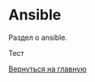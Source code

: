 # Ansible

Раздел о ansible.

<i class="fab fa-linux" style="font-size:32px; color:#FCC624;"></i> Тест

[Вернуться на главную](../index.md)
